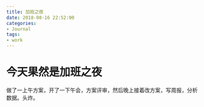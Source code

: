 ```yaml
---
title: 加班之夜
date: 2018-08-16 22:52:00
categories:
- Journal
tags:
- work
---
```


# 今天果然是加班之夜
做了一上午方案，开了一下午会，方案评审，然后晚上接着改方案，写周报，分析数据。头炸。
